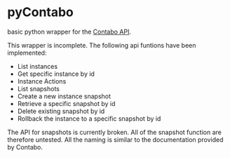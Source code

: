 # pyContabo
basic python wrapper for the [Contabo API](https://api.contabo.com/#section/Introduction).

This wrapper is incomplete. 
The following api funtions have been implemented:
- List instances
- Get specific instance by id
- Instance Actions
- List snapshots
- Create a new instance snapshot
- Retrieve a specific snapshot by id
- Delete existing snapshot by id
- Rollback the instance to a specific snapshot by id

The API for snapshots is currently broken. All of the snapshot function are therefore untested.
All the naming is similar to the documentation provided by Contabo. 

